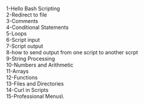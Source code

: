 1-Hello Bash Scripting \
2-Redirect to file \
3-Comments\
4-Conditional Statements\
5-Loops\
6-Script input\
7-Script output\
8-how to send output from one script to another scrpt\
9-String Processing\
10-Numbers and Arithmetic\
11-Arrays\
12-Functions\
13-Files and Directories\
14-Curl in Scripts\
15-Professional Menus\
